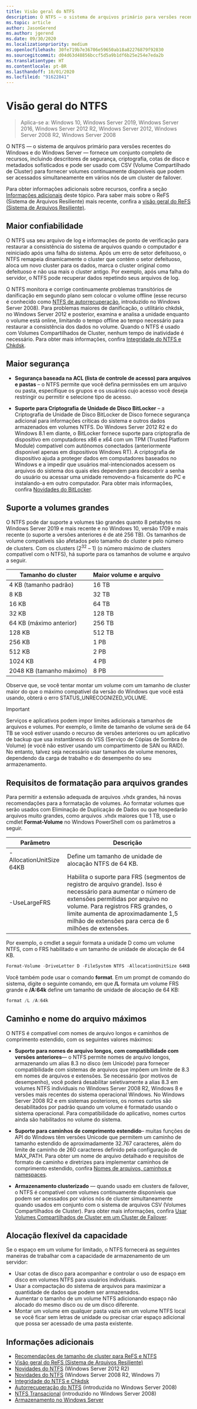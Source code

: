 ```yaml
---
title: Visão geral do NTFS
description: O NTFS — o sistema de arquivos primário para versões recentes do Windows e do Windows Server — fornece um conjunto completo de recursos, incluindo descritores de segurança, criptografia, cotas de disco e metadados sofisticados e pode ser usado com CSV (Volume Compartilhado de Cluster) para fornecer volumes continuamente disponíveis que podem ser acessados simultaneamente em vários nós de um cluster de failover.
ms.topic: article
author: JasonGerend
ms.author: jgerend
ms.date: 09/30/2020
ms.localizationpriority: medium
ms.openlocfilehash: 30fe719b7e36706e59650ab18a82276879f92830
ms.sourcegitcommit: d04d63d48856bccf5d5a9b1df6b25e254e7eda2b
ms.translationtype: HT
ms.contentlocale: pt-BR
ms.lasthandoff: 10/01/2020
ms.locfileid: "91622841"
---
```

# <a name="ntfs-overview"></a>Visão geral do NTFS

>Aplica-se a: Windows 10, Windows Server 2019, Windows Server 2016, Windows Server 2012 R2, Windows Server 2012, Windows Server 2008 R2, Windows Server 2008

O NTFS — o sistema de arquivos primário para versões recentes do Windows e do Windows Server — fornece um conjunto completo de recursos, incluindo descritores de segurança, criptografia, cotas de disco e metadados sofisticados e pode ser usado com CSV (Volume Compartilhado de Cluster) para fornecer volumes continuamente disponíveis que podem ser acessados simultaneamente em vários nós de um cluster de failover.

Para obter informações adicionais sobre recursos, confira a seção [Informações adicionais](#additional-information) deste tópico. Para saber mais sobre o ReFS (Sistema de Arquivos Resiliente) mais recente, confira a [visão geral do ReFS (Sistema de Arquivos Resiliente)](../refs/refs-overview.md).

## <a name="increased-reliability"></a>Maior confiabilidade

O NTFS usa seu arquivo de log e informações de ponto de verificação para restaurar a consistência do sistema de arquivos quando o computador é reiniciado após uma falha do sistema. Após um erro de setor defeituoso, o NTFS remapeia dinamicamente o cluster que contém o setor defeituoso, aloca um novo cluster para os dados, marca o cluster original como defeituoso e não usa mais o cluster antigo. Por exemplo, após uma falha do servidor, o NTFS pode recuperar dados repetindo seus arquivos de log.

O NTFS monitora e corrige continuamente problemas transitórios de danificação em segundo plano sem colocar o volume offline (esse recurso é conhecido como [NTFS de autorrecuperação](/previous-versions/windows/it-pro/windows-server-2008-r2-and-2008/cc771388(v=ws.10)), introduzido no Windows Server 2008). Para problemas maiores de danificação, o utilitário chkdsk, no Windows Server 2012 e posterior, examina e analisa a unidade enquanto o volume está online, limitando o tempo offline ao tempo necessário para restaurar a consistência dos dados no volume. Quando o NTFS é usado com Volumes Compartilhados de Cluster, nenhum tempo de inatividade é necessário. Para obter mais informações, confira [Integridade do NTFS e Chkdsk](/previous-versions/windows/it-pro/windows-server-2012-r2-and-2012/hh831536(v%3dws.11)).

## <a name="increased-security"></a>Maior segurança

- **Segurança baseada na ACL (lista de controle de acesso) para arquivos e pastas** – o NTFS permite que você defina permissões em um arquivo ou pasta, especifique os grupos e os usuários cujo acesso você deseja restringir ou permitir e selecione tipo de acesso.

- **Suporte para Criptografia de Unidade de Disco BitLocker** – a Criptografia de Unidade de Disco BitLocker de Disco fornece segurança adicional para informações críticas do sistema e outros dados armazenados em volumes NTFS. Do Windows Server 2012 R2 e do Windows 8.1 em diante, o BitLocker fornece suporte para criptografia de dispositivo em computadores x86 e x64 com um TPM (Trusted Platform Module) compatível com autônomos conectados (anteriormente disponível apenas em dispositivos Windows RT). A criptografia de dispositivo ajuda a proteger dados em computadores baseados no Windows e a impedir que usuários mal-intencionados acessem os arquivos do sistema dos quais eles dependem para descobrir a senha do usuário ou acessar uma unidade removendo-a fisicamente do PC e instalando-a em outro computador. Para obter mais informações, confira [Novidades do BitLocker](/previous-versions/windows/it-pro/windows-server-2012-r2-and-2012/dn306081(v%3dws.11)).

## <a name="support-for-large-volumes"></a>Suporte a volumes grandes

O NTFS pode dar suporte a volumes tão grandes quanto 8 petabytes no Windows Server 2019 e mais recente e no Windows 10, versão 1709 e mais recente (o suporte a versões anteriores é de até 256 TB). Os tamanhos de volume compatíveis são afetados pelo tamanho do cluster e pelo número de clusters. Com os clusters (2<sup>32</sup> – 1) (o número máximo de clusters compatível com o NTFS), há suporte para os tamanhos de volume e arquivo a seguir.

  | Tamanho do cluster         | Maior volume e arquivo |
  | -------------------  | -------------- |
  | 4 KB (tamanho padrão)  | 16 TB          |
  | 8 KB                 | 32 TB          |
  | 16 KB                | 64 TB          |
  | 32 KB                | 128 TB         |
  | 64 KB (máximo anterior)  | 256 TB         |
  | 128 KB               | 512 TB         |
  | 256 KB               | 1 PB           |
  | 512 KB               | 2 PB           |
  | 1024 KB              | 4 PB           |
  | 2048 KB (tamanho máximo)   | 8 PB           |

Observe que, se você tentar montar um volume com um tamanho de cluster maior do que o máximo compatível da versão do Windows que você está usando, obterá o erro STATUS_UNRECOGNIZED_VOLUME.

>[!IMPORTANT]
>Serviços e aplicativos podem impor limites adicionais a tamanhos de arquivos e volumes. Por exemplo, o limite de tamanho de volume será de 64 TB se você estiver usando o recurso de versões anteriores ou um aplicativo de backup que usa instantâneos do VSS (Serviço de Cópias de Sombra de Volume) (e você não estiver usando um compartimento de SAN ou RAID). No entanto, talvez seja necessário usar tamanhos de volume menores, dependendo da carga de trabalho e do desempenho do seu armazenamento.

## <a name="formatting-requirements-for-large-files"></a>Requisitos de formatação para arquivos grandes

Para permitir a extensão adequada de arquivos .vhdx grandes, há novas recomendações para a formatação de volumes. Ao formatar volumes que serão usados com Eliminação de Duplicação de Dados ou que hospedarão arquivos muito grandes, como arquivos .vhdx maiores que 1 TB, use o cmdlet **Format-Volume** no Windows PowerShell com os parâmetros a seguir.

|Parâmetro|Descrição|
|---|---|
|-AllocationUnitSize 64KB|Define um tamanho de unidade de alocação NTFS de 64 KB.|
|-UseLargeFRS|Habilita o suporte para FRS (segmentos de registro de arquivo grande). Isso é necessário para aumentar o número de extensões permitidas por arquivo no volume. Para registros FRS grandes, o limite aumenta de aproximadamente 1,5 milhão de extensões para cerca de 6 milhões de extensões.|

Por exemplo, o cmdlet a seguir formata a unidade D como um volume NTFS, com o FRS habilitado e um tamanho de unidade de alocação de 64 KB.

```PowerShell
Format-Volume -DriveLetter D -FileSystem NTFS -AllocationUnitSize 64KB -UseLargeFRS
```

Você também pode usar o comando **format**. Em um prompt de comando do sistema, digite o seguinte comando, em que **/L** formata um volume FRS grande e **/A:64k** define um tamanho de unidade de alocação de 64 KB:

```PowerShell
format /L /A:64k
```

## <a name="maximum-file-name-and-path"></a>Caminho e nome do arquivo máximos

O NTFS é compatível com nomes de arquivo longos e caminhos de comprimento estendido, com os seguintes valores máximos:

- **Suporte para nomes de arquivo longos, com compatibilidade com versões anteriores**— o NTFS permite nomes de arquivo longos, armazenando um alias 8.3 no disco (em Unicode) para fornecer compatibilidade com sistemas de arquivos que impõem um limite de 8.3 em nomes de arquivos e extensões. Se necessário (por motivos de desempenho), você poderá desabilitar seletivamente a alias 8.3 em volumes NTFS individuais no Windows Server 2008 R2, Windows 8 e versões mais recentes do sistema operacional Windows.
  No Windows Server 2008 R2 e em sistemas posteriores, os nomes curtos são desabilitados por padrão quando um volume é formatado usando o sistema operacional. Para compatibilidade do aplicativo, nomes curtos ainda são habilitados no volume do sistema.

- **Suporte para caminhos de comprimento estendido**– muitas funções de API do Windows têm versões Unicode que permitem um caminho de tamanho estendido de aproximadamente 32.767 caracteres, além do limite de caminho de 260 caracteres definido pela configuração de MAX\_PATH. Para obter um nome de arquivo detalhado e requisitos de formato de caminho e diretrizes para implementar caminhos de comprimento estendido, confira [Nomes de arquivos, caminhos e namespaces](/windows/win32/fileio/naming-a-file).

- **Armazenamento clusterizado** — quando usado em clusters de failover, o NTFS é compatível com volumes continuamente disponíveis que podem ser acessados por vários nós de cluster simultaneamente quando usados em conjunto com o sistema de arquivos CSV (Volumes Compartilhados de Cluster). Para obter mais informações, confira [Usar Volumes Compartilhados de Cluster em um Cluster de Failover](../../failover-clustering/failover-cluster-csvs.md).

## <a name="flexible-allocation-of-capacity"></a>Alocação flexível da capacidade

Se o espaço em um volume for limitado, o NTFS fornecerá as seguintes maneiras de trabalhar com a capacidade de armazenamento de um servidor:

- Usar cotas de disco para acompanhar e controlar o uso de espaço em disco em volumes NTFS para usuários individuais.
- Usar a compactação do sistema de arquivos para maximizar a quantidade de dados que podem ser armazenados.
- Aumentar o tamanho de um volume NTFS adicionando espaço não alocado do mesmo disco ou de um disco diferente.
- Montar um volume em qualquer pasta vazia em um volume NTFS local se você ficar sem letras de unidade ou precisar criar espaço adicional que possa ser acessado de uma pasta existente.

## <a name="additional-information"></a>Informações adicionais

- [Recomendações de tamanho de cluster para ReFS e NTFS](https://techcommunity.microsoft.com/t5/Storage-at-Microsoft/Cluster-size-recommendations-for-ReFS-and-NTFS/ba-p/425960)
- [Visão geral do ReFS (Sistema de Arquivos Resiliente)](../refs/refs-overview.md)
- [Novidades do NTFS](/previous-versions/windows/it-pro/windows-server-2012-r2-and-2012/dn466520(v%3dws.11)) (Windows Server 2012 R2)
- [Novidades do NTFS](/previous-versions/windows/it-pro/windows-server-2008-r2-and-2008/ff383236(v=ws.10)) (Windows Server 2008 R2, Windows 7)
- [Integridade do NTFS e Chkdsk](/previous-versions/windows/it-pro/windows-server-2012-r2-and-2012/hh831536(v%3dws.11))
- [Autorrecuperação do NTFS](/previous-versions/windows/it-pro/windows-server-2008-r2-and-2008/cc771388(v=ws.10)) (introduzida no Windows Server 2008)
- [NTFS Transacional](/previous-versions/windows/it-pro/windows-server-2008-r2-and-2008/cc730726(v%3dws.10)) (introduzido no Windows Server 2008)
- [Armazenamento no Windows Server](../storage.yml)
